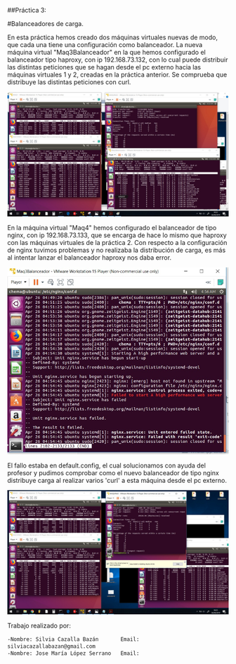 
##Práctica 3:

#Balanceadores de carga.

En esta práctica hemos creado dos máquinas virtuales nuevas de modo, que cada una tiene una configuración como 
balanceador. La nueva máquina virtual "Maq3Balanceador" en la que hemos configurado el balanceador tipo
haproxy, con ip 192.168.73.132, con lo cual puede distribuir las distintas peticiones que se hagan desde el 
pc externo hacia las máquinas virtuales 1 y 2, creadas en la práctica anterior.
Se comprueba que distribuye las distintas peticiones con curl.


![Imágen que muestra el resultado del balanceado haproxy](./imagenes/balanceadorTop.jpeg)


En la máquina virtual "Maq4" hemos configurado el balanceador de tipo nginx, con ip 192.168.73.133, que se encarga
de hace lo mismo que haproxy con las máquinas virtuales de la práctica 2.
Con respecto a la configuración de nginx tuvimos problemas y no realizaba la distribución de carga, es más 
al intentar lanzar el balanceador haproxy nos daba error.


![Imagen mostrando el fallo que se produjo al intentar probar el balanceador tipo nginx](./imagenes/nginxNoAnda.jpeg)


El fallo estaba en default.config, el cual solucionamos con ayuda del profesor y pudimos comprobar como el nuevo 
balanceador de tipo nginx distribuye carga al realizar varios 'curl' a esta máquina desde el pc externo.


![Imágen que muestra el resultado del balanceo de tipo nginx](./imagenes/BalanceadorTop2.jpeg)


Trabajo realizado por:

	-Nombre: Silvia Cazalla Bazán		Email: silviacazallabazan@gmail.com
	-Nombre: Jose María López Serrano	Email: 

